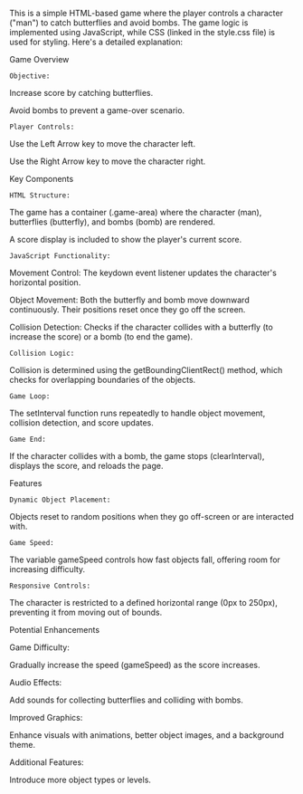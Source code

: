 This is a simple HTML-based game where the player controls a character ("man") to catch butterflies and avoid bombs. The game logic is implemented using JavaScript, while CSS (linked in the style.css file) is used for styling. Here's a detailed explanation:

Game Overview

    Objective:

Increase score by catching butterflies.

Avoid bombs to prevent a game-over scenario.

    Player Controls:

Use the Left Arrow key to move the character left.

Use the Right Arrow key to move the character right.

Key Components

    HTML Structure:

The game has a container (.game-area) where the character (man), butterflies (butterfly), and bombs (bomb) are rendered.

A score display is included to show the player's current score.

    JavaScript Functionality:

Movement Control: The keydown event listener updates the character's horizontal position.

Object Movement: Both the butterfly and bomb move downward continuously. Their positions reset once they go off the screen.

Collision Detection: Checks if the character collides with a butterfly (to increase the score) or a bomb (to end the game).

    Collision Logic:

Collision is determined using the getBoundingClientRect() method, which checks for overlapping boundaries of the objects.

    Game Loop:

The setInterval function runs repeatedly to handle object movement, collision detection, and score updates.

    Game End:

If the character collides with a bomb, the game stops (clearInterval), displays the score, and reloads the page.

Features

    Dynamic Object Placement:

Objects reset to random positions when they go off-screen or are interacted with.

    Game Speed:

The variable gameSpeed controls how fast objects fall, offering room for increasing difficulty.

    Responsive Controls:

The character is restricted to a defined horizontal range (0px to 250px), preventing it from moving out of bounds.

Potential Enhancements

Game Difficulty:

Gradually increase the speed (gameSpeed) as the score increases.

Audio Effects:

Add sounds for collecting butterflies and colliding with bombs.

Improved Graphics:

Enhance visuals with animations, better object images, and a background theme.

Additional Features:

Introduce more object types or levels.
